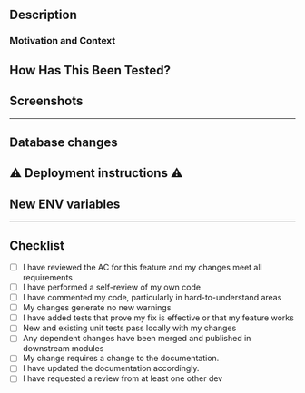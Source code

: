 <!--- Provide a general summary of your changes in the Title above, including your Jira ticket ID. -->

## Description
<!--- Describe the "what" behind your changes. -->

### Motivation and Context
<!--- Why is this change required? What problem does it solve? -->

## How Has This Been Tested?
<!--- Please describe in detail how you tested your changes. -->
<!--- Include details of your testing environment and the tests you ran to see how your change affects other areas of the code, etc. -->

## Screenshots

---
<!-- The following section calls out any changes that will impact the deploy of this PR and/or need to be shared with the team post-deploy. It is not meant to be all-inclusive; if there are additional things to note here, make a heading and do so :) -->

## Database changes
<!-- Describe any database changes here. -->

## ⚠️ Deployment instructions ⚠️
<!-- Make note of any unique-to-this-PR deployment instructions here. -->

## New ENV variables
<!-- Document any new ENV variables added as part of this work -->

---

## Checklist
<!--- Go over all the following points, and put an `x` in all the boxes that apply. -->
<!--- If you're unsure about any of these, don't hesitate to ask. We're here to help! -->
- [ ] I have reviewed the AC for this feature and my changes meet all requirements
- [ ] I have performed a self-review of my own code
- [ ] I have commented my code, particularly in hard-to-understand areas
- [ ] My changes generate no new warnings
- [ ] I have added tests that prove my fix is effective or that my feature works
- [ ] New and existing unit tests pass locally with my changes
- [ ] Any dependent changes have been merged and published in downstream modules
- [ ] My change requires a change to the documentation.
- [ ] I have updated the documentation accordingly.
- [ ] I have requested a review from at least one other dev
